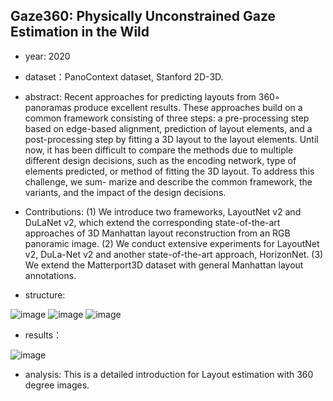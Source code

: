 ## Gaze360: Physically Unconstrained Gaze Estimation in the Wild

- year: 2020

- dataset：PanoContext dataset, Stanford 2D-3D.

- abstract: Recent approaches for predicting layouts from 360◦ panoramas produce excellent results. 
   These approaches build on a common framework consisting of three steps: a pre-processing step based on 
   edge-based alignment, prediction of layout elements, and a post-processing step by fitting a 3D layout to the layout elements. 
   Until now, it has been difficult to compare the methods due to multiple different design decisions, such as the encoding network, type of elements predicted, 
   or method of fitting the 3D layout. To address this challenge, we sum- marize and describe the common framework, 
   the variants, and the impact of the design decisions.


- Contributions:
(1) We introduce two frameworks, LayoutNet v2 and DuLaNet v2, which extend the corresponding state-of-the-art approaches of 3D Manhattan layout reconstruction from an RGB panoramic image.
(2) We conduct extensive experiments for LayoutNet v2, DuLa-Net v2 and another state-of-the-art approach, HorizonNet.
(3) We extend the Matterport3D dataset with general Manhattan layout annotations.

- structure: 

![image](https://github.com/VLISLAB/360-DL-Survey/blob/main/Images/layout%20reconstruction/Manhattan_DuLa-Net.png)
![image](https://github.com/VLISLAB/360-DL-Survey/blob/main/Images/layout%20reconstruction/Manhattan_HorizonNet.png)
![image](https://github.com/VLISLAB/360-DL-Survey/blob/main/Images/layout%20reconstruction/Manhattan_LayoutNet.png)



- results：

![image](https://github.com/VLISLAB/360-DL-Survey/blob/main/Images/layout%20reconstruction/Manhattan_result.png)

- analysis: This is a detailed introduction for Layout estimation with 360 degree images.
